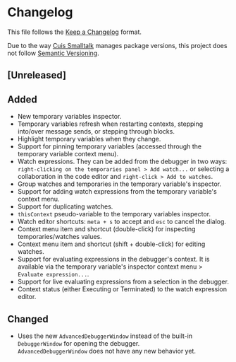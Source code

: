 # Changelog
This file follows the [Keep a Changelog](https://keepachangelog.com/en/1.0.0/) format.

Due to the way [Cuis Smalltalk](https://github.com/Cuis-Smalltalk/Cuis-Smalltalk-Dev) manages package versions, this
project does not follow [Semantic Versioning](https://semver.org/spec/v2.0.0.html).

## [Unreleased]

## Added
* New temporary variables inspector.
* Temporary variables refresh when restarting contexts, stepping into/over message sends, or stepping through blocks.
* Highlight temporary variables when they change.
* Support for pinning temporary variables (accessed through the temporary variable context menu).
* Watch expressions. They can be added from the debugger in two ways: `right-clicking on the temporaries panel > Add watch...` or selecting a collaboration in the code editor and `right-click > Add to watches`. 
* Group watches and temporaries in the temporary variable's inspector.
* Support for adding watch expressions from the temporary variable's context menu.
* Support for duplicating watches.
* `thisContext` pseudo-variable to the temporary variables inspector.
* Watch editor shortcuts: `meta + s` to accept and `esc` to cancel the dialog.
* Context menu item and shortcut (double-click) for inspecting temporaries/watches values. 
* Context menu item and shortcut (shift + double-click) for editing watches.
* Support for evaluating expressions in the debugger's context. It is available via the temporary variable's inspector context menu > `Evaluate expression...`.
* Support for live evaluating expressions from a selection in the debugger.
* Context status (either Executing or Terminated) to the watch expression editor.

## Changed
* Uses the new `AdvancedDebuggerWindow` instead of the built-in `DebuggerWindow` for opening the debugger.  
  `AdvancedDebuggerWindow` does not have any new behavior yet. 
